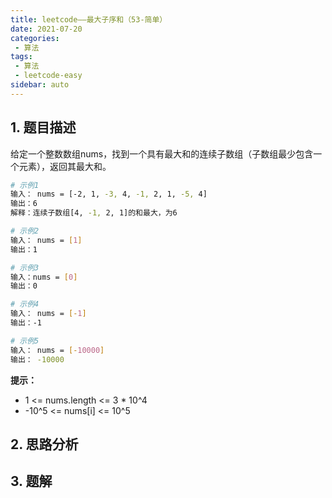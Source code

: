 ```yaml
---
title: leetcode——最大子序和（53-简单）
date: 2021-07-20
categories:
 - 算法
tags:
 - 算法
 - leetcode-easy
sidebar: auto
--- 
```


## 1. 题目描述
给定一个整数数组nums，找到一个具有最大和的连续子数组（子数组最少包含一个元素），返回其最大和。

```bash
# 示例1
输入： nums = [-2, 1, -3, 4, -1, 2, 1, -5, 4]
输出：6
解释：连续子数组[4, -1, 2, 1]的和最大，为6

# 示例2
输入： nums = [1]
输出：1

# 示例3
输入：nums = [0]
输出：0

# 示例4
输入： nums = [-1]
输出：-1

# 示例5
输入： nums = [-10000]
输出： -10000
```  

**提示：**  
- 1 <= nums.length <= 3 * 10^4
- -10^5 <= nums[i] <= 10^5

## 2. 思路分析
## 3. 题解